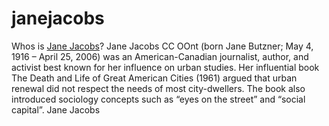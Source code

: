 # janejacobs
Whos is <a href="http://quotes.hbdtoyou.com/who-is-jane-jacobs-bios-photos-pictures/">Jane Jacobs</a>? 
Jane Jacobs CC OOnt (born Jane Butzner; May 4, 1916 – April 25, 2006) was an American-Canadian journalist, author, and activist best known for her influence on urban studies. Her influential book The Death and Life of Great American Cities (1961) argued that urban renewal did not respect the needs of most city-dwellers. The book also introduced sociology concepts such as “eyes on the street” and “social capital”.
Jane Jacobs
